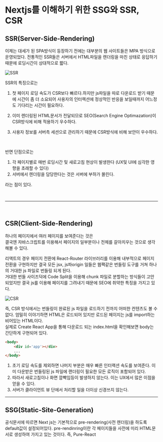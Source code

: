 # Nextjs를 이해하기 위한 SSG와 SSR, CSR

## SSR(Server-Side-Rendering)

이제는 대세가 된 SPA방식이 등장하기 전에는 대부분의 웹 사이트들은 MPA 방식으로 운영되었다.
전통적인 SSR들은 서버에서 HTML파일을 렌더링을 마친 상태로 응답하기 때문에 로딩시간이 상대적으로 짧다.

![SSR](https://eumericano.s3.ap-northeast-2.amazonaws.com/dev/SSR.png "SSR")

SSR의 특징으로는

1.  첫 페이지 로딩 속도가 CSR보다 빠르다.하지만 js파일을 따로 다운로드 받기 때문에 시간이 좀 더 소요되어 사용자의 인터렉션에 정상적인 반응을 보일때까지 어느정도 기다리는 시간이 필요하다.

2.  이미 렌더링된 HTML문서가 전달되므로 SEO(Search Engine Optimazation)이 CSR방식에 비해 적용하기 우수하다.

3.  사용자 정보를 서버측 세션으로 관리하기 때문에 CSR방식에 비해 보안이 우수하다.

<br />

반면 단점으로는

1. 각 페이지별로 매번 로딩시간 및 새로고침 현상이 발생한다 (UX및 UI에 심각한 영향을 초래할 수 있다)
2. 서버에서 렌더링을 담당한다는 것은 서버에 부하가 몰린다.

라는 점이 있다.

<br />    
    
---   
<br />    
   
## CSR(Client-Side-Rendering)
    
하나의 페이지에서 여러 페이지를 보여준다는 것은    
결국엔 자바스크립트를 이용해서 페이지의 일부분이나 전체를 갈아치우는 것으로 생각해볼 수 있다.

리액트의 경우 페이지 전환에 React-Router 라이브러리를 이용해 내부적으로 페이지 전환을 구현하지만 결국 모든 jsx, js파origin 일들은 웹팩같은 번들링 도구를 거쳐 하나의 거대한 js 파일로 번들링 되게 된다.  
거대한 번들 사이즈덕에 Code Split을 이용해 chunk 파일로 분할하는 방식들이 고안되었지만 결국 js를 이용해 페이지를 그려내기 때문에 SEO에 취약한 특징을 가지고 있다.

![CSR](https://eumericano.s3.ap-northeast-2.amazonaws.com/dev/CSR.png "CSR")

즉, CSR 방식에서는 번들링이 완료된 js 파일을 로드하기 전까지 어떠한 컨텐츠도 볼 수 없다. 엄밀히 이야기하면 HTML은 로드되어 있지만 로드된 페이지는 js를 import하는 비어있는 HTML이다.  
실제로 Create React App을 통해 다운로드 되는 index.html을 확인해보면 body는 간단하게 구현되어 있다.

```HTML
<body>
    <div id='app'></div>
    ...
</body>
```

1. 초기 로딩 속도를 제외하면 나머지 부분은 매우 빠른 인터랙션 속도를 보여준다. 이미 다운받은 번들링된 js 파일에 랜더링이 필요한 모든 로직이 포함되어 있다.
2. 따라서 새로고침이나 화면 깜빡임등이 발생하지 않는다. 이는 UX에서 많은 이점을 얻을 수 있다.
3. 서버가 클라이언트 뷰 단에서 처리할 일을 더이상 신경쓰지 않는다.

---

## SSG(Static-Site-Generation)

공식문서에 따르면 Next js는 기본적으로 pre-rendering(사전 렌더링)을 하도록 default값이 설정되어있다.
pre-rendinring이란 각 페이지들을 사전에 미리 HTML문서로 생성하여 가지고 있는 것이다.
즉, Pure-React
